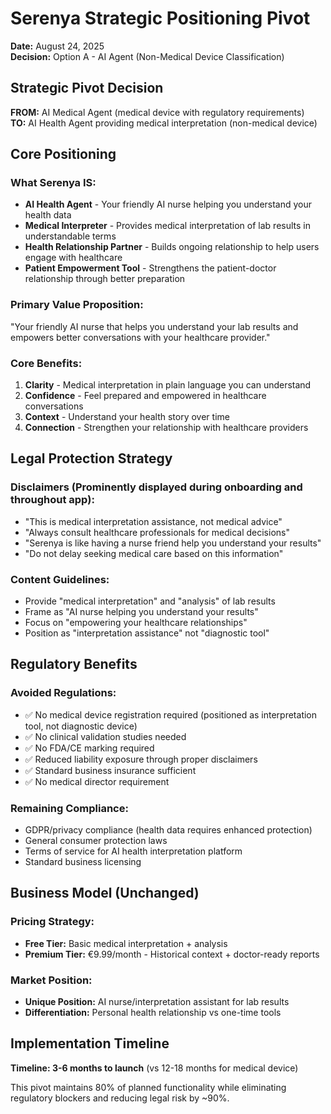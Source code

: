 # Serenya Strategic Positioning Pivot
**Date:** August 24, 2025  
**Decision:** Option A - AI Agent (Non-Medical Device Classification)

## Strategic Pivot Decision

**FROM:** AI Medical Agent (medical device with regulatory requirements)  
**TO:** AI Health Agent providing medical interpretation (non-medical device)

## Core Positioning

### What Serenya IS:
- **AI Health Agent** - Your friendly AI nurse helping you understand your health data
- **Medical Interpreter** - Provides medical interpretation of lab results in understandable terms
- **Health Relationship Partner** - Builds ongoing relationship to help users engage with healthcare
- **Patient Empowerment Tool** - Strengthens the patient-doctor relationship through better preparation

### Primary Value Proposition:
"Your friendly AI nurse that helps you understand your lab results and empowers better conversations with your healthcare provider."

### Core Benefits:
1. **Clarity** - Medical interpretation in plain language you can understand
2. **Confidence** - Feel prepared and empowered in healthcare conversations  
3. **Context** - Understand your health story over time
4. **Connection** - Strengthen your relationship with healthcare providers

## Legal Protection Strategy

### Disclaimers (Prominently displayed during onboarding and throughout app):
- "This is medical interpretation assistance, not medical advice"
- "Always consult healthcare professionals for medical decisions"  
- "Serenya is like having a nurse friend help you understand your results"
- "Do not delay seeking medical care based on this information"

### Content Guidelines:
- Provide "medical interpretation" and "analysis" of lab results
- Frame as "AI nurse helping you understand your results"
- Focus on "empowering your healthcare relationships"
- Position as "interpretation assistance" not "diagnostic tool"

## Regulatory Benefits

### Avoided Regulations:
- ✅ No medical device registration required (positioned as interpretation tool, not diagnostic device)
- ✅ No clinical validation studies needed  
- ✅ No FDA/CE marking required
- ✅ Reduced liability exposure through proper disclaimers
- ✅ Standard business insurance sufficient
- ✅ No medical director requirement

### Remaining Compliance:
- GDPR/privacy compliance (health data requires enhanced protection)
- General consumer protection laws
- Terms of service for AI health interpretation platform
- Standard business licensing

## Business Model (Unchanged)

### Pricing Strategy:
- **Free Tier:** Basic medical interpretation + analysis
- **Premium Tier:** €9.99/month - Historical context + doctor-ready reports

### Market Position:
- **Unique Position:** AI nurse/interpretation assistant for lab results
- **Differentiation:** Personal health relationship vs one-time tools

## Implementation Timeline
**Timeline: 3-6 months to launch** (vs 12-18 months for medical device)

This pivot maintains 80% of planned functionality while eliminating regulatory blockers and reducing legal risk by ~90%.